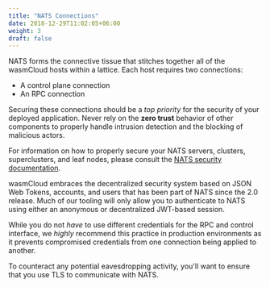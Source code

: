 ```yaml
---
title: "NATS Connections"
date: 2018-12-29T11:02:05+06:00
weight: 3
draft: false
---
```


NATS forms the connective tissue that stitches together all of the wasmCloud hosts within a lattice. Each host requires two connections:
* A control plane connection
* An RPC connection

Securing these connections should be a _top priority_ for the security of your deployed application. Never rely on the **zero trust** behavior of other components to properly handle intrusion detection and the blocking of malicious actors.

For information on how to properly secure your NATS servers, clusters, superclusters, and leaf nodes, please consult the [NATS security documentation](https://docs.nats.io/developing-with-nats/security). 

wasmCloud embraces the decentralized security system based on JSON Web Tokens, accounts, and users that has been part of NATS since the 2.0 release. Much of our tooling will only allow you to authenticate to NATS using either an anonymous or decentralized JWT-based session.

While you do not _have_ to use different credentials for the RPC and control interface, we _highly_ recommend this practice in production environments as it prevents compromised credentials from one connection being applied to another.

To counteract any potential eavesdropping activity, you'll want to ensure that you use TLS to communicate with NATS.